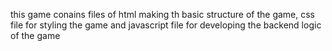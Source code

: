 this game conains files of html making th basic structure of the game, css file for styling the game and javascript file for developing the backend logic of the game
